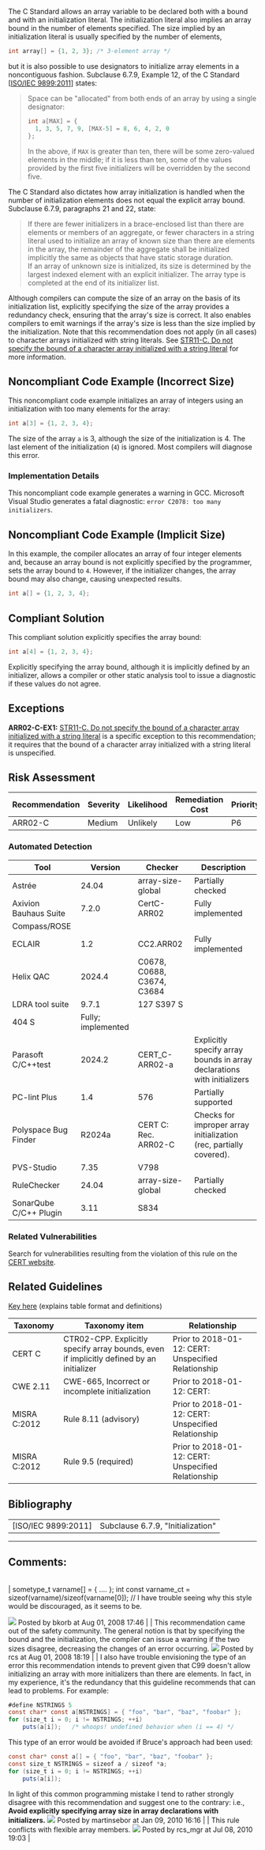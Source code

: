 The C Standard allows an array variable to be declared both with a bound and with an initialization literal. The initialization literal also implies an array bound in the number of elements specified.
The size implied by an initialization literal is usually specified by the number of elements,
``` java
int array[] = {1, 2, 3}; /* 3-element array */
```
but it is also possible to use designators to initialize array elements in a noncontiguous fashion. Subclause 6.7.9, Example 12, of the C Standard \[[ISO/IEC 9899:2011](AA.-Bibliography_87152170.html#AA.Bibliography-ISO-IEC9899-2011)\] states:
> Space can be "allocated" from both ends of an array by using a single designator:
>
> ``` java
> int a[MAX] = {
>   1, 3, 5, 7, 9, [MAX-5] = 8, 6, 4, 2, 0
> };
> ```
>
> In the above, if `MAX` is greater than ten, there will be some zero-valued elements in the middle; if it is less than ten, some of the values provided by the first five initializers will be overridden by the second five.

The C Standard also dictates how array initialization is handled when the number of initialization elements does not equal the explicit array bound. Subclause 6.7.9, paragraphs 21 and 22, state:
> If there are fewer initializers in a brace-enclosed list than there are elements or members of an aggregate, or fewer characters in a string literal used to initialize an array of known size than there are elements in the array, the remainder of the aggregate shall be initialized implicitly the same as objects that have static storage duration.  
> If an array of unknown size is initialized, its size is determined by the largest indexed element with an explicit initializer. The array type is completed at the end of its initializer list.

Although compilers can compute the size of an array on the basis of its initialization list, explicitly specifying the size of the array provides a redundancy check, ensuring that the array's size is correct. It also enables compilers to emit warnings if the array's size is less than the size implied by the initialization.
Note that this recommendation does not apply (in all cases) to character arrays initialized with string literals. See [STR11-C. Do not specify the bound of a character array initialized with a string literal](STR11-C_%20Do%20not%20specify%20the%20bound%20of%20a%20character%20array%20initialized%20with%20a%20string%20literal) for more information.
## Noncompliant Code Example (Incorrect Size)
This noncompliant code example initializes an array of integers using an initialization with too many elements for the array:
``` c
int a[3] = {1, 2, 3, 4};
```
The size of the array `a` is 3, although the size of the initialization is 4. The last element of the initialization (`4`) is ignored. Most compilers will diagnose this error.
### Implementation Details
This noncompliant code example generates a warning in GCC. Microsoft Visual Studio generates a fatal diagnostic: `error C2078: too many initializers`.
## Noncompliant Code Example (Implicit Size)
In this example, the compiler allocates an array of four integer elements and, because an array bound is not explicitly specified by the programmer, sets the array bound to `4`. However, if the initializer changes, the array bound may also change, causing unexpected results.
``` c
int a[] = {1, 2, 3, 4};
```
## Compliant Solution
This compliant solution explicitly specifies the array bound:
``` c
int a[4] = {1, 2, 3, 4};
```
Explicitly specifying the array bound, although it is implicitly defined by an initializer, allows a compiler or other static analysis tool to issue a diagnostic if these values do not agree.
## Exceptions
**ARR02-C-EX1:** [STR11-C. Do not specify the bound of a character array initialized with a string literal](STR11-C_%20Do%20not%20specify%20the%20bound%20of%20a%20character%20array%20initialized%20with%20a%20string%20literal) is a specific exception to this recommendation; it requires that the bound of a character array initialized with a string literal is unspecified.
## Risk Assessment

| Recommendation | Severity | Likelihood | Remediation Cost | Priority | Level |
| ----|----|----|----|----|----|
| ARR02-C | Medium | Unlikely | Low | P6 | L2 |

### Automated Detection

| Tool | Version | Checker | Description |
| ----|----|----|----|
| Astrée | 24.04 | array-size-global | Partially checked |
| Axivion Bauhaus Suite | 7.2.0 | CertC-ARR02 | Fully implemented |
| Compass/ROSE |  |  |  |
| ECLAIR | 1.2 | CC2.ARR02 | Fully implemented |
| Helix QAC | 2024.4 | C0678, C0688, C3674, C3684 |  |
| LDRA tool suite | 9.7.1 | 127 S397 S
404 S | Fully; implemented |
| Parasoft C/C++test | 2024.2 | CERT_C-ARR02-a | Explicitly specify array bounds in array declarations with initializers |
| PC-lint Plus | 1.4 | 576 | Partially supported |
| Polyspace Bug Finder | R2024a | CERT C: Rec. ARR02-C | Checks for improper array initialization (rec, partially covered). |
| PVS-Studio | 7.35 | V798 |  |
| RuleChecker | 24.04 | array-size-global | Partially checked |
| SonarQube C/C++ Plugin | 3.11 | S834 |  |

### Related Vulnerabilities
Search for vulnerabilities resulting from the violation of this rule on the [CERT website](https://www.kb.cert.org/vulnotes/bymetric?searchview&query=FIELD+KEYWORDS+contains+ARR02-C).
## Related Guidelines
[Key here](https://wiki.sei.cmu.edu/confluence/display/c/How+this+Coding+Standard+is+Organized#HowthisCodingStandardisOrganized-RelatedGuidelines) (explains table format and definitions)

| Taxonomy | Taxonomy item | Relationship |
| ----|----|----|
| CERT C | CTR02-CPP. Explicitly specify array bounds, even if implicitly defined by an initializer | Prior to 2018-01-12: CERT: Unspecified Relationship |
| CWE 2.11 | CWE-665, Incorrect or incomplete initialization | Prior to 2018-01-12: CERT: |
| MISRA C:2012 | Rule 8.11 (advisory) | Prior to 2018-01-12: CERT: Unspecified Relationship |
| MISRA C:2012 | Rule 9.5 (required) | Prior to 2018-01-12: CERT: Unspecified Relationship |

## Bibliography

|  |  |
| ----|----|
| [ISO/IEC 9899:2011] | Subclause 6.7.9, "Initialization" |

------------------------------------------------------------------------
[](https://wiki.sei.cmu.edu/confluence/pages/viewpage.action?pageId=87152137) [](../c/Rec_%2006_%20Arrays%20_ARR_) [](../c/Rec_%2014_%20Concurrency%20_CON_)
## Comments:

|  |
| ----|
| 
sometype_t varname[] = { .... };
int const varname_ct = sizeof(varname)/sizeof(varname[0]);
// I have trouble seeing why this style would be discouraged, as it seems to be.

![](images/icons/contenttypes/comment_16.png) Posted by bkorb at Aug 01, 2008 17:46
\| \|
This recommendation came out of the safety community. The general notion is that by specifying the bound and the initialization, the compiler can issue a warning if the two sizes disagree, decreasing the changes of an error occurring.
![](images/icons/contenttypes/comment_16.png) Posted by rcs at Aug 01, 2008 18:19
\| \|
I also have trouble envisioning the type of an error this recommendation intends to prevent given that C99 doesn't allow initializing an array with more initializers than there are elements. In fact, in my experience, it's the redundancy that this guideline recommends that can lead to problems. For example:
``` java
#define NSTRINGS 5
const char* const a[NSTRINGS] = { "foo", "bar", "baz", "foobar" };
for (size_t i = 0; i != NSTRINGS; ++i)
    puts(a[i]);   /* whoops! undefined behavior when (i == 4) */
```
This type of an error would be avoided if Bruce's approach had been used:
``` java
const char* const a[] = { "foo", "bar", "baz", "foobar" };
const size_t NSTRINGS = sizeof a / sizeof *a;
for (size_t i = 0; i != NSTRINGS; ++i)
    puts(a[i]);
```
In light of this common programming mistake I tend to rather strongly disagree with this recommendation and suggest one to the contrary: i.e., **Avoid explicitly specifying array size in array declarations with initializers.**
![](images/icons/contenttypes/comment_16.png) Posted by martinsebor at Jan 09, 2010 16:16
\| \|
This rule conflicts with flexible array members.
![](images/icons/contenttypes/comment_16.png) Posted by rcs_mgr at Jul 08, 2010 19:03
\|
